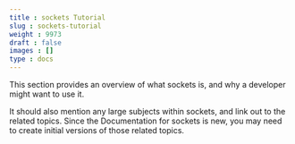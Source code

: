 ```yaml
---
title : sockets Tutorial
slug : sockets-tutorial
weight : 9973
draft : false
images : []
type : docs
---
```


This section provides an overview of what sockets is, and why a developer might want to use it.

It should also mention any large subjects within sockets, and link out to the related topics.  Since the Documentation for sockets is new, you may need to create initial versions of those related topics.

